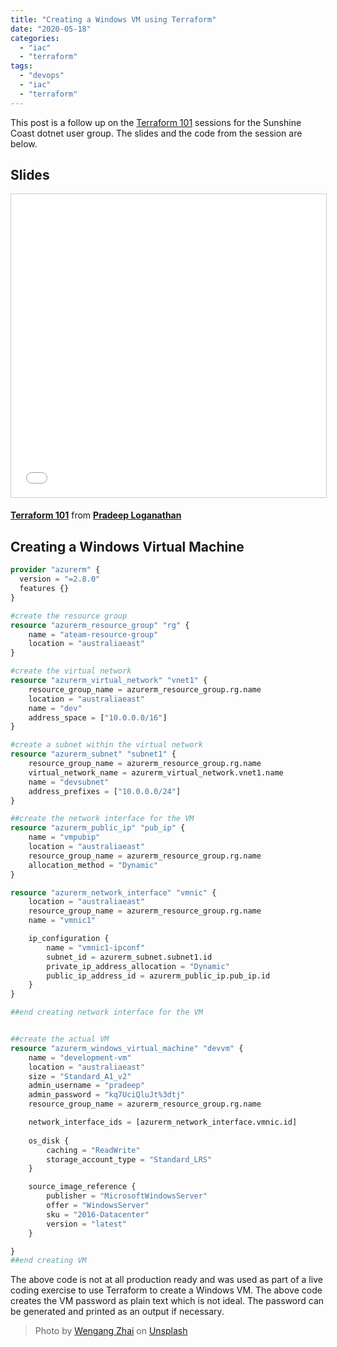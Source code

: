 ```yaml
---
title: "Creating a Windows VM using Terraform"
date: "2020-05-18"
categories: 
  - "iac"
  - "terraform"
tags: 
  - "devops"
  - "iac"
  - "terraform"
---
```


This post is a follow up on the [Terraform 101](https://pradeeploganathan.com/cloud/terraform-getting-started) sessions for the Sunshine Coast dotnet user group. The slides and the code from the session are below.

## Slides

<iframe src="//www.slideshare.net/slideshow/embed_code/key/hpSI3Kh84vIIu6" width="595" height="485" frameborder="0" marginwidth="0" marginheight="0" scrolling="no" style="border:1px solid #CCC; border-width:1px; margin-bottom:5px; max-width: 100%;" allowfullscreen></iframe>

**[Terraform 101](//www.slideshare.net/pradeep_loganathan/terraform-101-234192420 "Terraform 101")** from **[Pradeep Loganathan](https://www.slideshare.net/pradeep_loganathan)**

  

## Creating a Windows Virtual Machine

```terraform
provider "azurerm" {
  version = "=2.8.0"
  features {}
}

#create the resource group
resource "azurerm_resource_group" "rg" {
    name = "ateam-resource-group"
    location = "australiaeast"
}

#create the virtual network
resource "azurerm_virtual_network" "vnet1" {
    resource_group_name = azurerm_resource_group.rg.name
    location = "australiaeast"
    name = "dev"
    address_space = ["10.0.0.0/16"]
}

#create a subnet within the virtual network
resource "azurerm_subnet" "subnet1" {
    resource_group_name = azurerm_resource_group.rg.name
    virtual_network_name = azurerm_virtual_network.vnet1.name
    name = "devsubnet"
    address_prefixes = ["10.0.0.0/24"]
}

##create the network interface for the VM
resource "azurerm_public_ip" "pub_ip" {
    name = "vmpubip"
    location = "australiaeast"
    resource_group_name = azurerm_resource_group.rg.name
    allocation_method = "Dynamic"
}

resource "azurerm_network_interface" "vmnic" {
    location = "australiaeast"
    resource_group_name = azurerm_resource_group.rg.name
    name = "vmnic1"

    ip_configuration {
        name = "vmnic1-ipconf"
        subnet_id = azurerm_subnet.subnet1.id
        private_ip_address_allocation = "Dynamic"
        public_ip_address_id = azurerm_public_ip.pub_ip.id
    }
}

##end creating network interface for the VM


##create the actual VM
resource "azurerm_windows_virtual_machine" "devvm" {
    name = "development-vm"
    location = "australiaeast"
    size = "Standard_A1_v2"
    admin_username = "pradeep"
    admin_password = "kq7UciQluJt%3dtj"
    resource_group_name = azurerm_resource_group.rg.name

    network_interface_ids = [azurerm_network_interface.vmnic.id]
    
    os_disk {
        caching = "ReadWrite"
        storage_account_type = "Standard_LRS"
    }

    source_image_reference {
        publisher = "MicrosoftWindowsServer"
        offer = "WindowsServer"
        sku = "2016-Datacenter"
        version = "latest"
    }

}
##end creating VM
```

The above code is not at all production ready and was used as part of a live coding exercise to use Terraform to create a Windows VM. The above code creates the VM password as plain text which is not ideal. The password can be generated and printed as an output if necessary.

> Photo by [Wengang Zhai](https://unsplash.com/@wgzhai?utm_source=unsplash&utm_medium=referral&utm_content=creditCopyText) on [Unsplash](https://unsplash.com/?utm_source=unsplash&utm_medium=referral&utm_content=creditCopyText)
